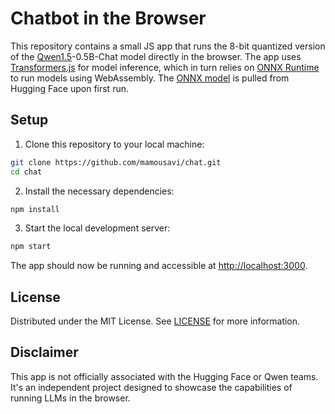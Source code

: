 # Chatbot in the Browser

This repository contains a small JS app that runs the 8-bit quantized version of the [Qwen1.5](https://qwenlm.github.io/blog/qwen1.5/)-0.5B-Chat model directly in the browser. The app uses [Transformers.js](https://github.com/xenova/transformers.js) for model inference, which in turn relies on [ONNX Runtime](https://onnxruntime.ai/) to run models using WebAssembly. The [ONNX model](https://huggingface.co/Xenova/Qwen1.5-0.5B-Chat) is pulled from Hugging Face upon first run.

## Setup

1. Clone this repository to your local machine:

```bash
git clone https://github.com/mamousavi/chat.git
cd chat
```

2. Install the necessary dependencies:

```bash
npm install
```

3. Start the local development server:

```bash
npm start
```

The app should now be running and accessible at <http://localhost:3000>.

## License

Distributed under the MIT License. See [LICENSE](LICENSE) for more information.

## Disclaimer

This app is not officially associated with the Hugging Face or Qwen teams. It's an independent project designed to showcase the capabilities of running LLMs in the browser.
